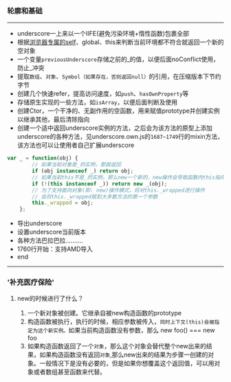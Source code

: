 ### 轮廓和基础

-------

- underscore一上来以一个IIFE(避免污染环境+惰性函数)包裹全部
- 根据[浏览器专属的self](http://www.itdadao.com/articles/c15a1311362p0.html)、global、this来判断当前环境都不符合就返回一个新的空对象
- 一个变量```previousUnderscore```存储之前的_的值，以便后面noConflict使用，防止_冲突
- 提取```数组```、```对象```、```Symbol（如果存在，否则返回null）```的引用，在压缩版本下节约字节
- 创建几个快速refer，提高访问速度，如```push```、```hasOwnProperty```等
- 存储原生实现的一些方法，如```isArray```，以便后面判断及使用
- 创建Ctor，一个干净的、无副作用的空函数，用来赋值prototype并创建实例以继承其他，最后清除指向
- 创建一个适中返回underscore实例的方法，之后会为该方法的原型上添加underscore的各种方法，见underscore.own.js的```1687~1749```行的mixin方法，该方法也可以让使用者自己扩展underscore
```javascript
var _ = function(obj) {
        // 如果当前对象是_的实例，那就返回
        if (obj instanceof _) return obj;
        // 如果当前this不是_的实例，那么new一个新的，new操作会导致函数内this指向当前构造函数
        if (!(this instanceof _)) return new _(obj);
        // 为了支持面向对象(即: new)操作模式，将对this._wrapped进行操作
        // 会将this._wrapped赋到大多数方法的第一个参数
        this._wrapped = obj;
    };
```
- 导出underscore
- 设置underscore当前版本
- 各种方法巴拉巴拉..........
- 1760行开始：支持AMD导入
- end

----------

### '补充医疗保险'

1. new的时候进行了什么？

    1. 一个新对象被创建。它继承自被new构造函数的prototype
    2. 构造函数被执行，执行的时候，相应参数被传入，```同时上下文(this)会被指定为这个新实例。```如果当前构造函数没有参数，那么 new foo() === new foo
    3. 如果构造函数返回了一个```对象```，那么这个对象会替代整个new出来的结果，如果构造函数没有返回```对象```,那么new出来的结果为步骤一创建的对象。一般情况下是没有必要的，但是如果你想覆盖这个返回值，可以用对象或者数组甚至函数来代替。

